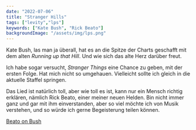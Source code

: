 ```yaml
---
date: "2022-07-06"
title: "Stranger Hills"
tags: ["levity","lps"]
keywords: ["Kate Bush", "Rick Beato"]
backgroundImage: "/assets/img/lps.png"
---
```


Kate Bush, las man ja überall, hat es an die Spitze der Charts geschafft mit dem alten *Running up that Hill*. Und wie sich das alte Herz darüber freut.

Ich habe sogar versucht, *Stranger Things* eine Chance zu geben, mit der ersten Folge. Hat mich nicht so umgehauen. Vielleicht sollte ich gleich in die aktuelle Staffel springen.

Das Lied ist natürlich toll, aber wie toll es ist, kann nur ein Mensch richtig erklären, nämlich Rick Beato, einer meiner neuen Helden. Bin nicht immer ganz und gar mit ihm einverstanden, aber so viel möchte ich von Musik verstehen, und so würde ich gerne Begeisterung teilen können.

[Beato on Bush](https://www.youtube.com/watch?v=pwZysZPIrYI&t=378s)
